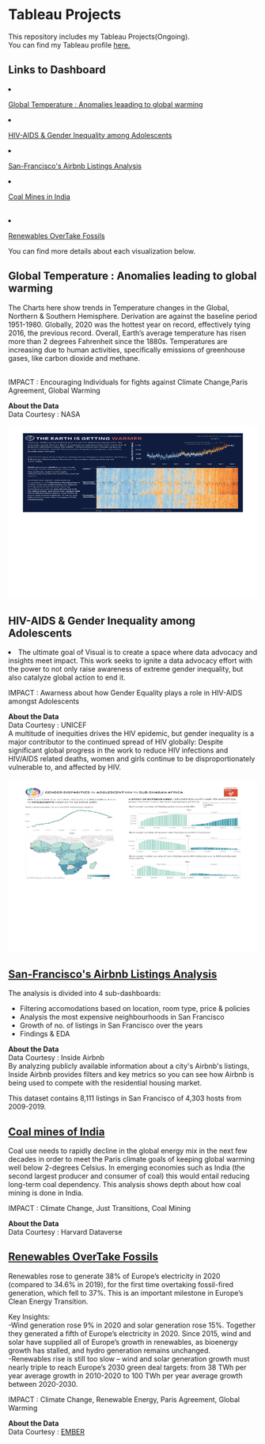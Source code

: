 # Tableau Projects 

This repository includes my Tableau Projects(Ongoing).<br>
You can find my Tableau profile [here.](https://public.tableau.com/profile/lisa7954#!/)<br>


## Links to Dashboard
<li>

[Global Temperature : Anomalies leaading to global warming](https://public.tableau.com/profile/lisa7954#!/vizhome/TheEarthisheatingupWhatareyoudoingforsavingthePlanet/TheEarthisgettingwarmer)
<br>
<li>

[HIV-AIDS & Gender Inequality among Adolescents](https://public.tableau.com/profile/lisa7954#!/vizhome/GenderInequalityandHIV-AIDSamongAdolescents/GenderInequalityandHIVAIDS)


<li>


[San-Francisco's Airbnb Listings Analysis](https://public.tableau.com/profile/lisa7954#!/vizhome/SanFranciscosAirbnbListingsAnalysis/Airbnb)
<br>

<li>
 
[Coal Mines in India](https://public.tableau.com/profile/lisa7954#!/vizhome/CoalProductioninIndia_16116160336180/CoalProductioninIndia)

<br>

<li>
 
[Renewables OverTake Fossils](https://public.tableau.com/profile/lisa7954#!/vizhome/TheRaceTowardsSustainability/RenewablesovertakeFossils)
<br>

You can find more details about each visualization below. 

## Global Temperature : Anomalies leading to global warming</ol>
The Charts here show trends in Temperature changes in the Global, Northern & Southern Hemisphere. Derivation are against the baseline period  1951-1980.
Globally, 2020 was the hottest year on record, effectively tying 2016, the previous record. Overall, Earth’s average temperature has risen more than 2 degrees Fahrenheit since the 1880s. Temperatures are increasing due to human activities, specifically emissions of greenhouse gases, like carbon dioxide and methane.

<br>
IMPACT : Encouraging Individuals for fights against Climate Change,Paris Agreement, Global Warming<br>

<b>About the Data </b><br>
Data Courtesy : NASA<br>


<img src="https://github.com/LISAPATEL98/TableauDashboards-/blob/main/The%20Earth%20is%20getting%20warmer.pdf" width="750" height="350">

 ##  HIV-AIDS & Gender Inequality among Adolescents</ol>

  <li>The ultimate goal of Visual is to create a space where data advocacy and insights meet impact. This work seeks to ignite a data advocacy effort with the power to not only raise awareness of extreme gender inequality, but also catalyze global action to end it. <br>
 
 IMPACT : Awarness about how Gender Equality plays a role in HIV-AIDS amongst Adolescents <br>
 
 <b>About the Data </b><br>
  Data Courtesy : UNICEF<br>
  A multitude of inequities drives the HIV epidemic, but gender inequality is a major contributor to the continued spread of HIV globally: 
  Despite significant global progress in the work to reduce HIV infections and HIV/AIDS related deaths, women and girls continue to be disproportionately vulnerable to, and affected by HIV. 


<img src="https://github.com/LISAPATEL98/TableauDashboards-/blob/main/Gender%20Inequality%20and%20HIVAIDS.pdf" width="750" height="350">

## <u>San-Francisco's Airbnb Listings Analysis</u>
  The analysis is divided into 4 sub-dashboards:
 <ul> <li> Filtering accomodations based on location, room type, price & policies<br>
  <li>Analysis the most expensive neighbourhoods in San Francisco<br>
  <li>Growth of no. of listings in San Francisco over the years<br>
  <li>Findings & EDA <br></ul>

  <b>About the Data </b><br>
  Data Courtesy : Inside Airbnb <br>
  By analyzing publicly available information about a city's Airbnb's listings, Inside Airbnb provides filters and key metrics so you can see how Airbnb is being used to compete with the residential housing market.

  This dataset contains 8,111 listings in San Francisco of 4,303 hosts from 2009-2019.
 
## <u>Coal mines of India</u>
Coal use needs to rapidly decline in the global energy mix in the next few decades in order to meet the Paris climate goals of keeping global warming well below 2-degrees Celsius. In emerging economies such as India (the second largest producer and consumer of coal) this would entail reducing long-term coal dependency. 
This analysis shows depth about how coal mining is done in India.
 
 IMPACT : Climate Change, Just Transitions, Coal Mining <br>
 
 <b>About the Data </b><br>
  Data Courtesy : Harvard Dataverse<br>
  
## <u>Renewables OverTake Fossils</u>

Renewables rose to generate 38% of Europe’s electricity in 2020 (compared to 34.6% in 2019), for the first time overtaking fossil-fired generation, which fell to 37%. This is an important milestone in Europe’s Clean Energy Transition.

Key Insights:<br>
-Wind generation rose 9% in 2020 and solar generation rose 15%. Together they generated a fifth of Europe’s electricity in 2020. Since 2015, wind and solar have supplied all of Europe’s growth in renewables, as bioenergy growth has stalled, and hydro generation remains unchanged.
<br>
-Renewables rise is still too slow – wind and solar generation growth must nearly triple to reach Europe’s 2030 green deal targets: from 38 TWh per year average growth in 2010-2020 to 100 TWh per year average growth between 2020-2030.

 IMPACT : Climate Change, Renewable Energy, Paris Agreement, Global Warming<br>

 <b>About the Data </b><br>
  Data Courtesy : [EMBER](https://ember-climate.org/project/eu-power-sector-2020/)
